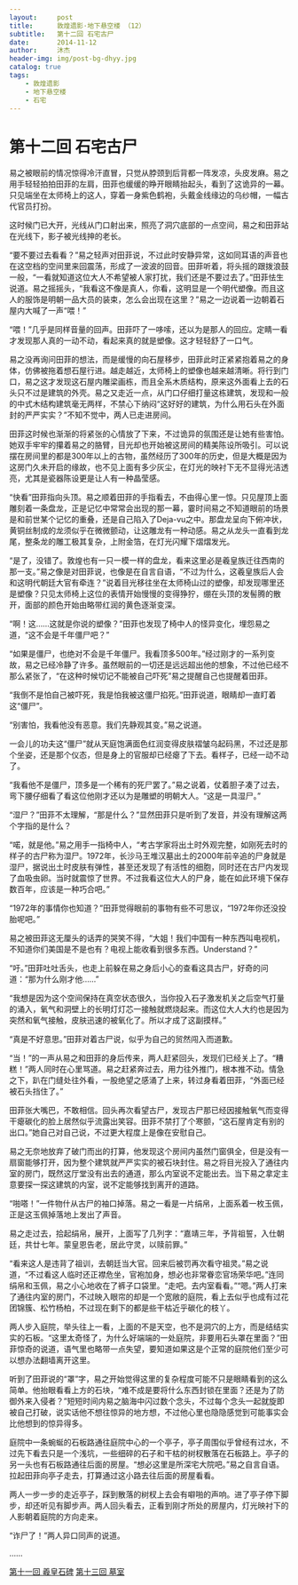 ```yaml
---
layout:     post
title:      敦煌遗影·地下悬空楼 （12）
subtitle:   第十二回 石宅古尸
date:       2014-11-12
author:     沐杰
header-img: img/post-bg-dhyy.jpg
catalog: true
tags:
    - 敦煌遗影
    - 地下悬空楼
    - 石宅
---
```

# 第十二回 石宅古尸

易之被眼前的情况惊得冷汗直冒，只觉从脖颈到后背都一阵发凉，头皮发麻。易之用手轻轻拍拍田菲的左肩，田菲也缓缓的睁开眼睛抬起头，看到了这诡异的一幕。只见端坐在太师椅上的这人，穿着一身紫色鹤袍，头戴金线缘边的乌纱帽，一幅古代官员打扮。

这时候门已大开，光线从门口射出来，照亮了洞穴底部的一点空间，易之和田菲站在光线下，影子被光线抻的老长。

“要不要过去看看？”易之轻声对田菲说，不过此时安静异常，这如同耳语的声音也在这空档的空间里来回震荡，形成了一波波的回音。田菲听着，将头摇的跟拨浪鼓一般，“一看就知道这位大人不希望被人家打扰，我们还是不要过去了。”田菲怯生说道。易之摇摇头，“我看这不像是真人，你看，这明显是一个明代塑像。而且这人的服饰是明朝一品大员的装束，怎么会出现在这里？”易之一边说着一边朝着石屋内大喊了一声“喂！”

“喂！”几乎是同样音量的回声。田菲吓了一哆嗦，还以为是那人的回应。定睛一看才发现那人真的一动不动，看起来真的就是塑像。这才轻轻舒了一口气。

易之没再询问田菲的想法，而是缓慢的向石屋移步，田菲此时正紧紧抱着易之的身体，仿佛被拖着想石屋行进。越走越近，太师椅上的塑像也越来越清晰。将行到门口，易之这才发现这石屋内雕梁画栋，而且全系木质结构，原来这外面看上去的石头只不过是建筑的外壳。易之又走近一点，从门口仔细打量这栋建筑，发现和一般的中式木结构建筑毫无两样，不禁心下纳闷“这好好的建筑，为什么用石头在外面封的严严实实？”不知不觉中，两人已走进房间。

田菲这时候也渐渐的将紧张的心情放了下来，不过诡异的氛围还是让她有些害怕。她双手牢牢的攥着易之的胳臂，目光却也开始被这房间的精美陈设所吸引。可以说摆在房间里的都是300年以上的古物，虽然经历了300年的历史，但是大概是因为这房门久未开启的缘故，也不见上面有多少灰尘，在灯光的映衬下无不显得光洁透亮，尤其是瓷器陈设更是让人有一种晶莹感。

“快看”田菲指向头顶。易之顺着田菲的手指看去，不由得心里一惊。只见屋顶上面雕刻着一条盘龙，正是记忆中常常会出现的那一幕，霎时间易之不知道眼前的场景是和前世某个记忆的重叠，还是自己陷入了Deja-vu之中。那盘龙呈向下俯冲状，黄铜丝制成的龙须似乎在微微颤动，让这雕龙有一种动感。易之从龙头一直看到龙尾，整条龙的雕工极其复杂，上附金箔，在灯光闪耀下熠熠发光。

“是了，没错了。敦煌也有一只一模一样的盘龙，看来这里必是羲皇族迁往西南的那一支。”易之像是对田菲说，也像是在自言自语，“不过为什么，这羲皇族后人会和这明代朝廷大官有牵连？”说着目光移往坐在太师椅山过的塑像，却发现哪里还是塑像？只见太师椅上这位的表情开始慢慢的变得狰狞，绷在头顶的发髻腾的散开，面部的颜色开始由略带红润的黄色逐渐变深。

“啊！这……这就是你说的塑像？”田菲也发现了椅中人的怪异变化，埋怨易之道，“这不会是千年僵尸吧？”

“如果是僵尸，也绝对不会是千年僵尸。我看顶多500年。”经过刚才的一系列变故，易之已经冷静了许多。虽然眼前的一切还是远远超出他的想象，不过他已经不那么紧张了，“在这种时候切记不能被自己吓死”易之提醒自己也提醒着田菲。

“我倒不是怕自己被吓死，我是怕我被这僵尸掐死。”田菲说道，眼睛却一直盯着这“僵尸”。

“别害怕，我看他没有恶意。我们先静观其变。”易之说道。

一会儿的功夫这“僵尸”就从天庭饱满面色红润变得皮肤褶皱乌起码黑，不过还是那个坐姿，还是那个仪态，但是身上的官服却已经瘪了下去。看样子，已经一动不动了。

“我看他不是僵尸，顶多是一个稀有的死尸罢了。”易之说着，仗着胆子凑了过去，弯下腰仔细看了看这位他刚才还以为是雕塑的明朝大人。“这是一具湿尸。”

“湿尸？”田菲不太理解，“那是什么？”显然田菲只是听到了发音，并没有理解这两个字指的是什么？

“喏，就是他。”易之用手一指椅中人，“考古学家将出土时外观完整，如刚死去时的样子的古尸称为湿尸。1972年，长沙马王堆汉墓出土的2000年前辛追的尸身就是湿尸，据说出土时皮肤有弹性，甚至还发现了有活性的细胞，同时还在古尸内发现了血吸虫卵。当时就震惊了世界。不过我看这位大人的尸身，能在如此环境下保存数百年，应该是一种巧合吧。”

“1972年的事情你也知道？”田菲觉得眼前的事物有些不可思议，“1972年你还没投胎呢吧。”

易之被田菲这无厘头的话弄的哭笑不得，“大姐！我们中国有一种东西叫电视机，不知道你们美国是不是也有？电视上能收看到很多东西。Understand？”

“吁。”田菲吐吐舌头，也走上前躲在易之身后小心的查看这具古尸，好奇的问道：“那为什么刚才他……”

“我想是因为这个空间保持在真空状态很久，当你投入石子激发机关之后空气打量的涌入，氧气和洞壁上的长明灯灯芯一接触就燃烧起来。而这位大人大约也是因为突然和氧气接触，皮肤迅速的被氧化了。所以才成了这副摸样。”

“真是不好意思。”田菲对着古尸说，似乎为自己的贸然闯入而道歉。

“当！”的一声从易之和田菲的身后传来，两人赶紧回头，发现们已经关上了。“糟糕！”两人同时在心里骂道。易之赶紧奔过去，用力往外推门，根本推不动。情急之下，趴在门缝处往外看，一股绝望之感涌了上来，转过身看着田菲，“外面已经被石头挡住了。”

田菲张大嘴巴，不敢相信。回头再次看望古尸，发现古尸那已经因接触氧气而变得干瘪碳化的脸上居然似乎流露出笑容。田菲不禁打了个寒颤，“这石屋肯定有别的出口。”她自己对自己说，不过更大程度上是像在安慰自己。

易之无奈地放弃了破门而出的打算，他发现这个房间内虽然门窗俱全，但是没有一扇窗能够打开，因为整个建筑就严严实实的被石块封住。易之将目光投入了通往内室的房门，既然这厅堂没有出去的通道，那么内室说不定能出去。当下易之拿定主意要探一探这建筑的内室，说不定能够找到离开的道路。

“啪嗒！”一件物什从古尸的袖口掉落。易之一看是一片绢帛，上面系着一枚玉佩，正是这玉佩掉落地上发出了声音。

易之走过去，拾起绢帛，展开，上面写了几列字：“嘉靖三年，予背祖誓，入仕朝廷，共廿七年。蒙皇恩告老，居此守灵，以赎前罪。”

“看来这人是违背了祖训，去朝廷当大官。回来后被罚再次看守祖灵。”易之说道，“不过看这人临时还正襟危坐，官袍加身，想必也非常眷恋官场荣华吧。”连同绢帛和玉佩，易之小心地收在了裤子口袋里。“走吧。去内室看看。”“嗯。”两人打来了通往内室的房门，不过映入眼帘的却是一个宽敞的庭院，看上去似乎也成有过花团锦簇、松竹杨柏，不过现在剩下的都是些干枯近乎碳化的枝丫。

两人步入庭院，举头往上一看，上面的不是天空，也不是洞穴的上方，而是结结实实的石板。“这里太奇怪了，为什么好端端的一处庭院，非要用石头罩在里面？”田菲惊奇的说道，语气里也略带一点失望，要知道如果这是个正常的庭院他们至少可以想办法翻墙离开这里。

听到了田菲说的“罩”字，易之开始觉得这里的复杂程度可能不只是眼睛看到的这么简单。他抬眼看看上方的石块，“难不成是要将什么东西封锁在里面？还是为了防御外来入侵者？”短短时间内易之脑海中闪过数个念头，不过每个念头一起就旋即被自己打破，说实话他不想往惊异的地方想，不过他心里也隐隐感觉到可能事实会比他想到的惊异得多。

庭院中一条蜿蜒的石板路通往庭院中心的一个亭子，亭子周围似乎曾经有过水，不过先下看去只是一个浅坑，一些细碎的石子和干枯的树杈散落在石板路上。亭子的另一头也有石板路通往后面的房屋。“想必这里是所深宅大院吧。”易之自言自语。拉起田菲向亭子走去，打算通过这小路去往后面的房屋看看。

两人一步一步的走近亭子，踩到散落的树杈上去会有噼啪的声响。进了亭子停下脚步，却还听见有脚步声。两人回头看去，正看到刚才所处的房屋内，灯光映衬下的人影朝着庭院的方向走来。

“诈尸了！”两人异口同声的说道。

……

[第十一回 羲皇石碑](http://www.jianshu.com/p/778722c2a9c1)
[第十三回 墓室](http://www.jianshu.com/p/de2e7c45db81)
